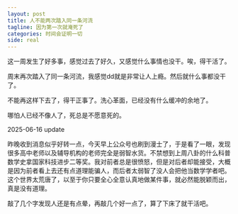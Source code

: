 ```yaml
---
layout: post
title: 人不能两次踏入同一条河流
tagline: 因为第一次就淹死了
categories: 时间会证明一切
side: real
---
```


这一周发生了好多事，感觉过去了好久，又感觉什么事情也没干。唉，得干活了。

周末再次踏入了同一条河流，我感觉dd就是非常让人上瘾。然后就什么事都没干了。

不能再这样下去了，得干正事了。洗心革面，已经没有什么缓冲的余地了。

哪怕人已经不像人了，死总是不愿意死的。

2025-06-16 update

昨晚收到消息似乎好转一点，今天早上公众号也刷到漫士了，于是看了一眼，发现很多高中老师以及辅导机构的老师完全是弱智水货。不禁想到上周八卦的什么科普数学史拿国家科技进步二等奖。我对前者总是很愤怒，但是对后者却能接受，大概是因为前者看上去还有点道理能骗人，而后者太弱智了没人会把他当数学学者吧。这个世界太荒唐了，以至于你只要全心全意认真地做某件事，就必然能脱颖而出，真是没有道理。

敲了几个字发现人还是有点晕，再敲几个好一点了，算了下床了就干活吧。